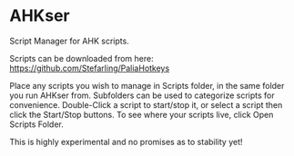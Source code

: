 # AHKser
Script Manager for AHK scripts.

Scripts can be downloaded from here: https://github.com/Stefarling/PaliaHotkeys

Place any scripts you wish to manage in Scripts folder, in the same folder you run AHKser from.
Subfolders can be used to categorize scripts for convenience.
Double-Click a script to start/stop it, or select a script then click the Start/Stop buttons.
To see where your scripts live, click Open Scripts Folder.

This is highly experimental and no promises as to stability yet! 
